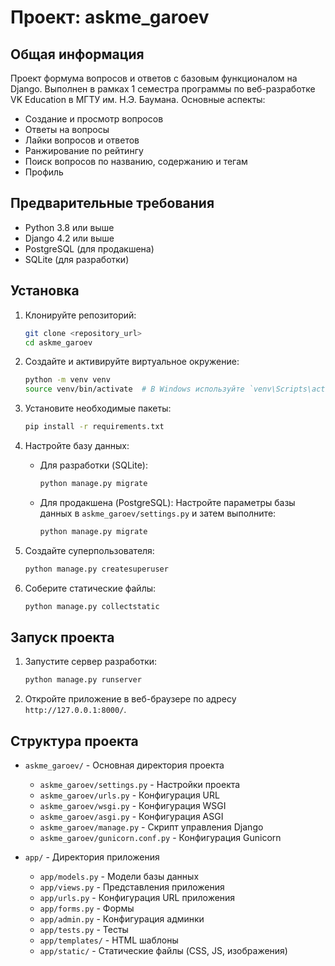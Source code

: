 # Проект: askme_garoev

## Общая информация

Проект формума вопросов и ответов с базовым функционалом на Django. Выполнен в рамках 1 семестра программы по веб-разработке VK Education в МГТУ им. Н.Э. Баумана. 
Основные аспекты:
- Создание и просмотр вопросов
- Ответы на вопросы
- Лайки вопросов и ответов
- Ранжирование по рейтингу
- Поиск вопросов по названию, содержанию и тегам
- Профиль

## Предварительные требования

* Python 3.8 или выше
* Django 4.2 или выше
* PostgreSQL (для продакшена)
* SQLite (для разработки)

## Установка

1. Клонируйте репозиторий:
   ```sh
   git clone <repository_url>
   cd askme_garoev
   ```

2. Создайте и активируйте виртуальное окружение:
   ```sh
   python -m venv venv
   source venv/bin/activate  # В Windows используйте `venv\Scripts\activate`
   ```

3. Установите необходимые пакеты:
   ```sh
   pip install -r requirements.txt
   ```

4. Настройте базу данных:
   * Для разработки (SQLite):
     ```sh
     python manage.py migrate
     ```
   * Для продакшена (PostgreSQL):
     Настройте параметры базы данных в `askme_garoev/settings.py` и затем выполните:
     ```sh
     python manage.py migrate
     ```

5. Создайте суперпользователя:
   ```sh
   python manage.py createsuperuser
   ```

6. Соберите статические файлы:
   ```sh
   python manage.py collectstatic
   ```

## Запуск проекта

1. Запустите сервер разработки:
   ```sh
   python manage.py runserver
   ```

2. Откройте приложение в веб-браузере по адресу `http://127.0.0.1:8000/`.

## Структура проекта

* `askme_garoev/` - Основная директория проекта
  * `askme_garoev/settings.py` - Настройки проекта
  * `askme_garoev/urls.py` - Конфигурация URL
  * `askme_garoev/wsgi.py` - Конфигурация WSGI
  * `askme_garoev/asgi.py` - Конфигурация ASGI
  * `askme_garoev/manage.py` - Скрипт управления Django
  * `askme_garoev/gunicorn.conf.py` - Конфигурация Gunicorn

* `app/` - Директория приложения
  * `app/models.py` - Модели базы данных
  * `app/views.py` - Представления приложения
  * `app/urls.py` - Конфигурация URL приложения
  * `app/forms.py` - Формы
  * `app/admin.py` - Конфигурация админки
  * `app/tests.py` - Тесты
  * `app/templates/` - HTML шаблоны
  * `app/static/` - Статические файлы (CSS, JS, изображения)
